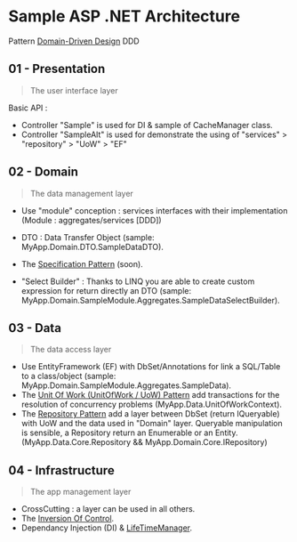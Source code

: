 # Sample ASP .NET Architecture

Pattern [Domain-Driven Design](http://dddcommunity.org/) DDD

## 01 - Presentation

> The user interface layer

Basic API :

- Controller "Sample" is used for DI & sample of CacheManager class.
- Controller "SampleAlt" is used for demonstrate the using of "services" > "repository" > "UoW" > "EF"

## 02 - Domain

> The data management layer

- Use "module" conception : services interfaces with their implementation (Module : aggregates/services [DDD])

- DTO : Data Transfer Object (sample: MyApp.Domain.DTO.SampleDataDTO).

- The [Specification Pattern](https://github.com/jnicolau/NSpecifications) (soon).

- "Select Builder" : Thanks to LINQ you are able to create custom expression for return directly an DTO (sample: MyApp.Domain.SampleModule.Aggregates.SampleDataSelectBuilder).

## 03 - Data

> The data access layer 

- Use EntityFramework (EF) with DbSet/Annotations for link a SQL/Table to a class/object (sample: MyApp.Domain.SampleModule.Aggregates.SampleData).
- The [Unit Of Work (UnitOfWork / UoW) Pattern](https://martinfowler.com/eaaCatalog/unitOfWork.html) add transactions for the resolution of concurrency problems (MyApp.Data.UnitOfWorkContext).
- The [Repository Pattern](https://msdn.microsoft.com/en-us/library/ff649690.aspx) add a layer between DbSet (return IQueryable) with UoW and the data used in "Domain" layer. 
Queryable manipulation is sensible, a Repository return an Enumerable or an Entity. (MyApp.Data.Core.Repository && MyApp.Domain.Core.IRepository)


## 04 - Infrastructure

> The app management layer

- CrossCutting : a layer can be used in all others.
- The [Inversion Of Control](https://msdn.microsoft.com/en-us/library/ff921087.aspx).
- Dependancy Injection (DI) & [LifeTimeManager](https://msdn.microsoft.com/en-us/library/ff647854.aspx).

